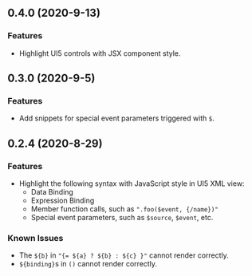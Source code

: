 ## 0.4.0 (2020-9-13)

### Features

- Highlight UI5 controls with JSX component style.

## 0.3.0 (2020-9-5)

### Features

- Add snippets for special event parameters triggered with `$`.

## 0.2.4 (2020-8-29)

### Features

- Highlight the following syntax with JavaScript style in UI5 XML view:
  + Data Binding
  + Expression Binding
  + Member function calls, such as `".foo($event, {/name})"`
  + Special event parameters, such as `$source`, `$event`, etc.

### Known Issues

- The `${b}` in `"{= ${a} ? ${b} : ${c} }"` cannot render correctly.
- `${binding}`s in `()` cannot render correctly.
